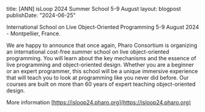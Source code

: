 title: [ANN] isLoop 2024 Summer School 5-9 August
layout: blogpost
publishDate: "2024-06-25"

International School on Live Object-Oriented Programming 5-9 August 2024 - Montpellier, France.

We are happy to announce that once again, Pharo Consortium is organizing an international cost-free summer school on live object-oriented programming. You will learn about the key mechanisms and the essence of live programming and object-oriented design. Whether you are a beginner or an expert programmer, this school will be a unique immersive experience that will teach you to look at programming like you never did before. Our courses are built on more than 60 years of expert teaching object-oriented design.

More information [https://isloop24.pharo.org](https://isloop24.pharo.org)
